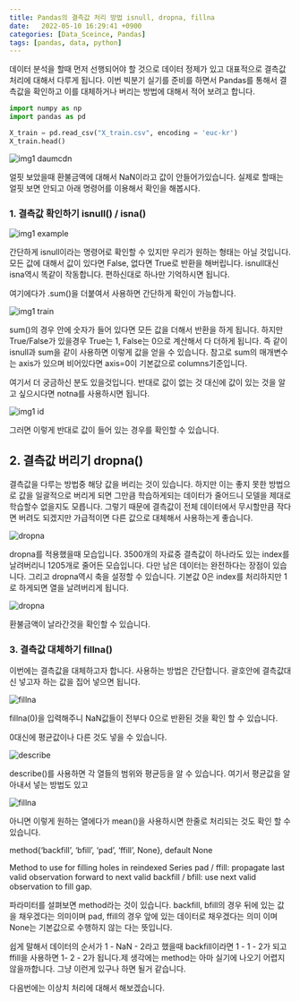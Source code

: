 ```yaml
---
title: Pandas의 결측값 처리 방법 isnull, dropna, fillna
date:   2022-05-10 16:29:41 +0900
categories: [Data_Sceince, Pandas]
tags: [pandas, data, python]
---
```


데이터 분석을 할때 먼저 선행되어야 할 것으로 데이터 정제가 있고 대표적으로 결측값 처리에 대해서 다루게 됩니다. 이번 빅분기 실기를 준비를 하면서 Pandas를 통해서 결측값을 확인하고 이를 대체하거나 버리는 방법에 대해서 적어 보려고 합니다.

```python
import numpy as np
import pandas as pd

X_train = pd.read_csv("X_train.csv", encoding = 'euc-kr')
X_train.head()
```

![img1 daumcdn](https://user-images.githubusercontent.com/85277660/210139041-5d7587ef-1d1d-474b-8f5c-5f2764cafd15.png)

얼핏 보았을때 환불금액에 대해서 NaN이라고 값이 안들어가있습니다. 실제로 할때는 얼핏 보면 안되고 아래 명령어를 이용해서 확인을 해봅시다.

### 1. 결측값 확인하기 isnull() / isna()

![img1 example](https://user-images.githubusercontent.com/85277660/210139083-16421d7c-5649-4f45-ad60-4af8706cccd9.png)

간단하게 isnull이라는 명령어로 확인할 수 있지만 우리가 원하는 형태는 아닐 것입니다. 모든 값에 대해서 값이 있다면 False, 없다면 True로 반환을 해버립니다. isnull대신 isna역시 똑같이 작동합니다. 편하신대로 하나만 기억하시면 됩니다.

 

여기에다가 .sum()을 더붙여서 사용하면 간단하게 확인이 가능합니다.

![img1 train](https://user-images.githubusercontent.com/85277660/210139093-cac01723-f593-4ae6-9dcb-6f1bc5541ef0.png)

sum()의 경우 안에 숫자가 들어 있다면 모든 값을 더해서 반환을 하게 됩니다. 하지만 True/False가 있을경우 True는 1, False는 0으로 계산해서 다 더하게 됩니다. 즉 같이 isnull과 sum을 같이 사용하면 이렇게 값을 얻을 수 있습니다. 참고로 sum의 매개변수는 axis가 있으며 비어있다면 axis=0이 기본값으로 columns기준입니다.

 

여기서 더 궁금하신 분도 있을것입니다. 반대로 값이 없는 것 대신에 값이 있는 것을 알고 싶으시다면  notna를 사용하시면 됩니다.


![img1 id](https://user-images.githubusercontent.com/85277660/210139101-e465580e-ac04-4bd7-b4a4-98b81a05279f.png)


그러면 이렇게 반대로 값이 들어 있는 경우를 확인할 수 있습니다.

 

## 2. 결측값 버리기 dropna()
결측값을 다루는 방법중 해당 값을 버리는 것이 있습니다. 하지만 이는 좋지 못한 방법으로 값을 일괄적으로 버리게 되면 그만큼 학습하게되는 데이터가 줄어드니 모델을 제대로 학습할수 없을지도 모릅니다. 그렇기 때문에 결측값이 전체 데이터에서 무시할만큼 작다면 버려도 되겠지만 가급적이면 다른 값으로 대체해서 사용하는게 좋습니다.

![dropna](https://user-images.githubusercontent.com/85277660/210139156-bedbaec9-63a2-4d0a-bfe6-d62df0adf923.png)

dropna를 적용했을때 모습입니다. 3500개의 자료중 결측값이 하나라도 있는 index를 날려버리니 1205개로 줄어든 모습입니다. 다만 남은 데이터는 완전하다는 장점이 있습니다. 그리고 dropna역시 축을 설정할 수 있습니다. 기본값 0은 index를 처리하지만 1로 하게되면 열을 날려버리게 됩니다.

![dropna](https://user-images.githubusercontent.com/85277660/210139167-524eaafc-58f9-485c-acbe-56b1cf405556.png)

환불금액이 날라간것을 확인할 수 있습니다.

### 3. 결측값 대체하기 fillna()
이번에는 결측값을 대체하고자 합니다. 사용하는 방법은 간단합니다. 괄호안에 결측값대신 넣고자 하는 값을 집어 넣으면 됩니다.

![fillna](https://user-images.githubusercontent.com/85277660/210139175-9583dece-1a9f-4114-a39d-ee07e5512e0b.png)

fillna(0)을 입력해주니 NaN값들이 전부다 0으로 반환된 것을 확인 할 수 있습니다.

0대신에 평균값이나 다른 것도 넣을 수 있습니다.

![describe](https://user-images.githubusercontent.com/85277660/210139184-cbecf9aa-225d-4a92-8844-ad07e88c586a.png)

describe()를 사용하면 각 열들의 범위와 평균등을 알 수 있습니다. 여기서 평균값을 알아내서 넣는 방법도 있고

![fillna](https://user-images.githubusercontent.com/85277660/210139191-adf39135-e6d6-48dc-b24b-89d1def2025e.png)

아니면 이렇게 원하는 열에다가 mean()을 사용하시면 한줄로 처리되는 것도 확인 할 수 있습니다.

 

method{‘backfill’, ‘bfill’, ‘pad’, ‘ffill’, None}, default None


Method to use for filling holes in reindexed Series pad / ffill: propagate last valid observation forward to next valid backfill / bfill: use next valid observation to fill gap.

 

파라미터를 설펴보면 method라는 것이 있습니다. backfill, bfill의 경우 뒤에 있는 값을 채우겠다는 의미이며 pad, ffill의 경우 앞에 있는 데이터로 채우겠다는 의미 이며 None는 기본값으로 수행하지 않는 다는 뜻입니다.

 

쉽게 말해서 데이터의 순서가 1 - NaN - 2라고 했을때 backfill이라면 1 - 1 - 2가 되고 ffill을 사용하면 1- 2 - 2가 됩니다.제 생각에는 method는 아마 실기에 나오기 어렵지 않을까합니다. 그냥 이런게 있구나 하면 될거 같습니다.

 

다음번에는 이상치 처리에 대해서 해보겠습니다.